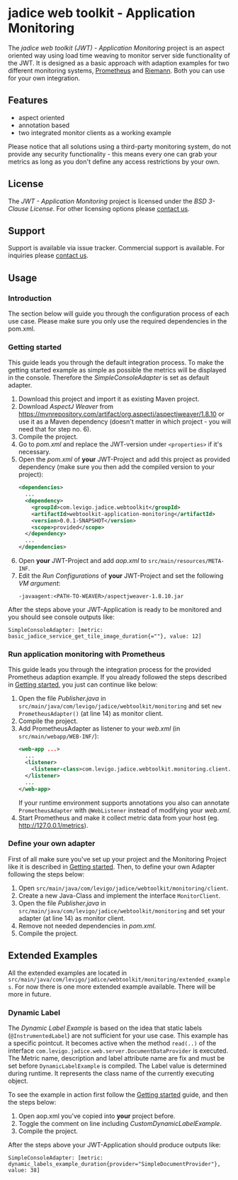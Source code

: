 # jadice web toolkit - Application Monitoring
The _jadice web toolkit (JWT) - Application Monitoring_ project is an aspect oriented way using load time weaving to monitor server side functionality of the JWT.
It is designed as a basic approach with adaption examples for two different monitoring systems, [Prometheus] and [Riemann]. Both you can use for your own integration.

## Features
- aspect oriented
- annotation based
- two integrated monitor clients as a working example

Please notice that all solutions using a third-party monitoring system, do not provide any security functionality - this means every one can grab your metrics as long as you don't define any access restrictions by your own.

## License
The _JWT - Application Monitoring_ project is licensed under the _BSD 3-Clause License_. For other licensing options please [contact us].

## Support
Support is available via issue tracker. Commercial support is available. For inquiries please [contact us].

## Usage
### Introduction
The section below will guide you through the configuration process of each use case.
Please make sure you only use the required dependencies in the pom.xml.

### Getting started
This guide leads you through the default integration process.
To make the getting started example as simple as possible the metrics will be displayed in the console.
Therefore the _SimpleConsoleAdapter_ is set as default adapter.
1. Download this project and import it as existing Maven project.
2. Download _AspectJ Weaver_ from <https://mvnrepository.com/artifact/org.aspectj/aspectjweaver/1.8.10> or use it as a Maven dependency (doesn't matter in which project - you will need that for step no. 6).
3. Compile the project.
4. Go to _pom.xml_ and replace the JWT-version under `<properties>` if it's necessary.
5. Open the _pom.xml_ of **your** JWT-Project and add this project as provided dependency (make sure you then add the compiled version to your project):
	```xml
	<dependencies>
	  ...
	  <dependency>
	    <groupId>com.levigo.jadice.webtoolkit</groupId>
	    <artifactId>webtoolkit-application-monitoring</artifactId>
	    <version>0.0.1-SNAPSHOT</version>
	    <scope>provided</scope>
	  </dependency>
	  ...
	</dependencies>
	```
6. Open **your** JWT-Project and add _aop.xml_ to `src/main/resources/META-INF`.
7. Edit the _Run Configurations_ of **your** JWT-Project and set the following _VM argument_:
	```
	-javaagent:<PATH-TO-WEAVER>/aspectjweaver-1.8.10.jar
	```

After the steps above your JWT-Application is ready to be monitored and you should see console outputs like:
```
SimpleConsoleAdapter: [metric: basic_jadice_service_get_tile_image_duration{=""}, value: 12]
```

### Run application monitoring with Prometheus
This guide leads you through the integration process for the provided Prometheus adaption example.
If you already followed the steps described in [Getting started], you just can continue like below:
1. Open the file _Publisher.java_ in `src/main/java/com/levigo/jadice/webtoolkit/monitoring` and set `new PrometheusAdapter()` (at line 14) as monitor client.
2. Compile the project.
3. Add PrometheusAdapter as listener to your _web.xml_ (in `src/main/webapp/WEB-INF/`):
	```xml
	<web-app ...>
	  ...
	  <listener>
	    <listener-class>com.levigo.jadice.webtoolkit.monitoring.client.PrometheusAdapter</listener-class>
	  </listener>
	  ...
	</web-app>
	```
	If your runtime environment supports annotations you also can annotate `PrometheusAdapter` with `@WebListener` instead of modifying your _web.xml_.
4. Start Prometheus and make it collect metric data from your host (eg. http://127.0.0.1/metrics).

### Define your own adapter
First of all make sure you've set up your project and the Monitoring Project like it is described in [Getting started].
Then, to define your own Adapter following the steps below:
1. Open `src/main/java/com/levigo/jadice/webtoolkit/monitoring/client`.
2. Create a new Java-Class and implement the interface `MonitorClient`.
3. Open the file _Publisher.java_ in `src/main/java/com/levigo/jadice/webtoolkit/monitoring` and set your adapter (at line 14) as monitor client.
4. Remove not needed dependencies in _pom.xml_.
5. Compile the project.

## Extended Examples
All the extended examples are located in `src/main/java/com/levigo/jadice/webtoolkit/monitoring/extended_examples`. For now there is one more extended example available. There will be more in future.

### Dynamic Label
The _Dynamic Label Example_ is based on the idea that static labels (`@InstrumentedLabel`) are not sufficient for your use case.
This example has a specific pointcut. It becomes active when the method `read(..)` of the interface `com.levigo.jadice.web.server.DocumentDataProvider` is executed.
The Metric name, description and label attribute name are fix and must be set before `DynamicLabelExample` is compiled.
The Label value is determined during runtime. It represents the class name of the currently executing object.

To see the example in action first follow the [Getting started] guide, and then the steps below:
1. Open aop.xml you've copied into **your** project before.
2. Toggle the comment on line including _CustomDynamicLabelExample_.
3. Compile the project.

After the steps above your JWT-Application should produce outputs like:
```
SimpleConsoleAdapter: [metric: dynamic_labels_example_duration{provider="SimpleDocumentProvider"}, value: 38]
```


[Prometheus]: https://prometheus.io
[Riemann]: http://riemann.io
[contact us]: mailto:solutions@levigo.de
[Getting started]: #getting-started
